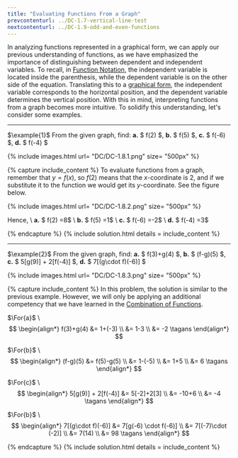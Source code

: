 ```yaml
---
title: "Evaluating Functions From a Graph"
prevcontenturl: ../DC-1.7-vertical-line-test
nextcontenturl: ../DC-1.9-odd-and-even-functions
---
```



In analyzing functions represented in a graphical form, we can apply our previous understanding of functions, as we have emphasized the importance of distinguishing between dependent and independent variables. To recall, in [Function Notation](../DC-1.2-function-notation), the independent variable is located inside the parenthesis, while the dependent variable is on the other side of the equation. Translating this to a [graphical form](../DC-1.6-graph-of-functions), the independent variable corresponds to the horizontal position, and the dependent variable determines the vertical position. With this in mind, interpreting functions from a graph becomes more intuitive. To solidify this understanding, let's consider some examples.

---
$\example{1}$
From the given graph, find:
**a.** $ f(2) $,
**b.** $ f(5) $,
**c.** $ f(-6) $,
**d.** $ f(-4) $

		
{% include images.html 
    url= "DC/DC-1.8.1.png" 
    size= "500px"
%}


{% capture include_content %}
To evaluate functions from a graph, remember that $y=f(x)$, so $f(2)$ means that the $x$-coordinate is 2, and if we substitute it to the function we would get its $y$-coordinate. See the figure below.

{% include images.html 
    url= "DC/DC-1.8.2.png" 
    size= "500px"
%}


Hence, \\
**a.** $ f(2) =8$ \\
**b.** $ f(5) =1$ \\
**c.** $ f(-6) =-2$ \\
**d.** $ f(-4) =3$

{% endcapture %}
{% include solution.html details = include_content %}









---
$\example{2}$
From the given graph, find:
**a.** $ f(3)+g(4) $,
**b.** $ (f-g)(5) $,
**c.** $ 5[g(9)] + 2[f(-4)] $,
**d.** $ 7[(g\cdot f)(-6)] $

{% include images.html 
    url= "DC/DC-1.8.3.png" 
    size= "500px"
%}


{% capture include_content %}
In this problem, the solution is similar to the previous example. However, we will only be applying an additional competency that we have learned in the [Combination of Functions](..\DC-1.3-combining-functions).

$\For{a}$ \\
$$
\begin{align*}
	f(3)+g(4) &= 1+(-3) \\
	&= 1-3 \\
	&= -2	\tagans
\end{align*}
$$

$\For{b}$ \\
$$
\begin{align*}
	(f-g)(5) &= f(5)-g(5) \\
	&= 1-(-5) \\
	&= 1+5 \\
	&= 6		\tagans
\end{align*}
$$


$\For{c}$ \\
$$
\begin{align*}
	5[g(9)] + 2[f(-4)] &= 5[-2]+2[3] \\
	&= -10+6 \\
	&= -4		\tagans
\end{align*}
$$


$\For{b}$ \\
$$
\begin{align*}
	7[(g\cdot f)(-6)] &= 7[g(-6) \cdot f(-6)] \\
	&= 7[(-7)\cdot (-2)] \\
	&= 7(14) \\
	&= 98		\tagans
\end{align*}
$$

{% endcapture %}
{% include solution.html details = include_content %}